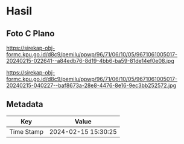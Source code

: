 # Hasil

## Foto C Plano

https://sirekap-obj-formc.kpu.go.id/d8c9/pemilu/ppwp/96/71/06/10/05/9671061005017-20240215-022641--a84edb76-8d19-4bb6-ba59-81de14ef0e08.jpg

https://sirekap-obj-formc.kpu.go.id/d8c9/pemilu/ppwp/96/71/06/10/05/9671061005017-20240215-040227--baf8673a-28e8-4476-8e16-9ec3bb252572.jpg


## Metadata

| Key        | Value               |
| ---------- | ------------------- |
| Time Stamp | 2024-02-15 15:30:25 |



